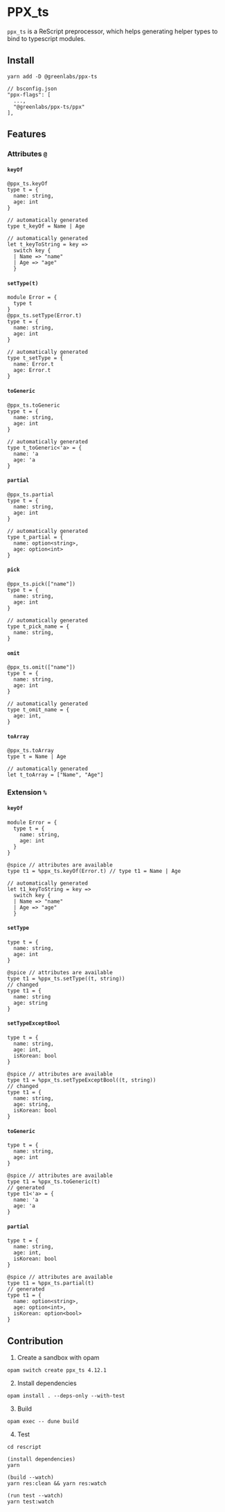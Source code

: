 # PPX_ts

`ppx_ts` is a ReScript preprocessor, which helps generating helper types to bind to typescript modules.

## Install

```rescript
yarn add -D @greenlabs/ppx-ts
```

```rescript
// bsconfig.json
"ppx-flags": [
  ...,
  "@greenlabs/ppx-ts/ppx"
],
```

## Features

### Attributes `@`

#### `keyOf`

```rescript
@ppx_ts.keyOf
type t = {
  name: string,
  age: int
}

// automatically generated
type t_keyOf = Name | Age

// automatically generated
let t_keyToString = key =>
  switch key {
  | Name => "name"
  | Age => "age"
  }
```

#### `setType(t)`

```rescript
module Error = {
  type t
}
@ppx_ts.setType(Error.t)
type t = {
  name: string,
  age: int
}

// automatically generated
type t_setType = {
  name: Error.t
  age: Error.t
}
```

#### `toGeneric`

```rescript
@ppx_ts.toGeneric
type t = {
  name: string,
  age: int
}

// automatically generated
type t_toGeneric<'a> = {
  name: 'a
  age: 'a
}
```

#### `partial`

```rescript
@ppx_ts.partial
type t = {
  name: string,
  age: int
}

// automatically generated
type t_partial = {
  name: option<string>,
  age: option<int>
}
```

#### `pick`

```rescript
@ppx_ts.pick(["name"])
type t = {
  name: string,
  age: int
}

// automatically generated
type t_pick_name = {
  name: string,
}
```

#### `omit`

```rescript
@ppx_ts.omit(["name"])
type t = {
  name: string,
  age: int
}

// automatically generated
type t_omit_name = {
  age: int,
}
```

#### `toArray`

```rescript
@ppx_ts.toArray
type t = Name | Age

// automatically generated
let t_toArray = ["Name", "Age"]
```

### Extension `%`

#### `keyOf`

```rescript
module Error = {
  type t = {
    name: string,
    age: int
  }
}

@spice // attributes are available
type t1 = %ppx_ts.keyOf(Error.t) // type t1 = Name | Age

// automatically generated
let t1_keyToString = key =>
  switch key {
  | Name => "name"
  | Age => "age"
  }
```

#### `setType`

```rescript
type t = {
  name: string,
  age: int
}

@spice // attributes are available
type t1 = %ppx_ts.setType((t, string))
// changed
type t1 = {
  name: string
  age: string
}
```

#### `setTypeExceptBool`

```rescript
type t = {
  name: string,
  age: int,
  isKorean: bool
}

@spice // attributes are available
type t1 = %ppx_ts.setTypeExceptBool((t, string))
// changed
type t1 = {
  name: string,
  age: string,
  isKorean: bool
}
```

#### `toGeneric`

```rescript
type t = {
  name: string,
  age: int
}

@spice // attributes are available
type t1 = %ppx_ts.toGeneric(t)
// generated
type t1<'a> = {
  name: 'a
  age: 'a
}
```

#### `partial`

```rescript
type t = {
  name: string,
  age: int,
  isKorean: bool
}

@spice // attributes are available
type t1 = %ppx_ts.partial(t)
// generated
type t1 = {
  name: option<string>,
  age: option<int>,
  isKorean: option<bool>
}
```

## Contribution

1. Create a sandbox with opam

```
opam switch create ppx_ts 4.12.1
```

2. Install dependencies

```
opam install . --deps-only --with-test
```

3. Build

```
opam exec -- dune build
```

4. Test

```
cd rescript

(install dependencies)
yarn

(build --watch)
yarn res:clean && yarn res:watch

(run test --watch)
yarn test:watch
```
